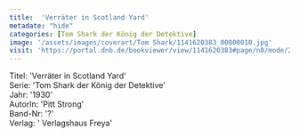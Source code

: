 ```yaml
---
title:  'Verräter in Scotland Yard'
metadate: "hide"
categories: [Tom Shark der König der Detektive]
image: '/assets/images/coverart/Tom Shark/1141620383_00000010.jpg'
visit: 'https://portal.dnb.de/bookviewer/view/1141620383#page/n0/mode/2up'
---
```

Titel: 'Verräter in Scotland Yard' <br>
Serie: 'Tom Shark der König der Detektive' <br>
Jahr: '1930' <br>
AutorIn: 'Pitt Strong' <br>
Band-Nr: '?' <br>
Verlag: ' Verlagshaus Freya'